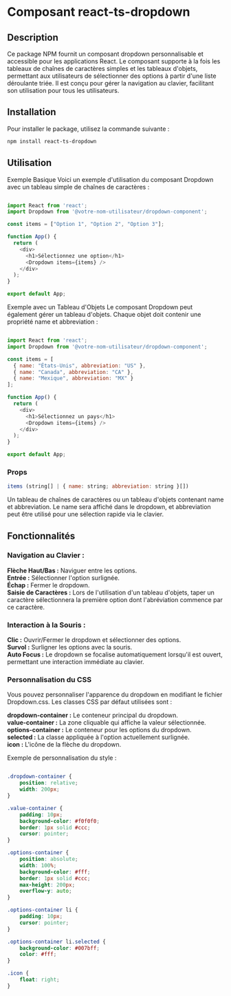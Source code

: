 # Composant react-ts-dropdown

## Description

Ce package NPM fournit un composant dropdown personnalisable et accessible pour les applications React. Le composant supporte à la fois les tableaux de chaînes de caractères simples et les tableaux d'objets, permettant aux utilisateurs de sélectionner des options à partir d'une liste déroulante triée. Il est conçu pour gérer la navigation au clavier, facilitant son utilisation pour tous les utilisateurs.

## Installation

Pour installer le package, utilisez la commande suivante :

```bash
npm install react-ts-dropdown
```

## Utilisation

Exemple Basique
Voici un exemple d'utilisation du composant Dropdown avec un tableau simple de chaînes de caractères :

```javascript

import React from 'react';
import Dropdown from '@votre-nom-utilisateur/dropdown-component';

const items = ["Option 1", "Option 2", "Option 3"];

function App() {
  return (
    <div>
      <h1>Sélectionnez une option</h1>
      <Dropdown items={items} />
    </div>
  );
}

export default App;
```

Exemple avec un Tableau d'Objets
Le composant Dropdown peut également gérer un tableau d'objets. Chaque objet doit contenir une propriété name et abbreviation :

```javascript

import React from 'react';
import Dropdown from '@votre-nom-utilisateur/dropdown-component';

const items = [
  { name: "États-Unis", abbreviation: "US" },
  { name: "Canada", abbreviation: "CA" },
  { name: "Mexique", abbreviation: "MX" }
];

function App() {
  return (
    <div>
      <h1>Sélectionnez un pays</h1>
      <Dropdown items={items} />
    </div>
  );
}

export default App;
```

### Props
```javascript
items (string[] | { name: string; abbreviation: string }[])
```
Un tableau de chaînes de caractères ou un tableau d'objets contenant name et abbreviation. Le name sera affiché dans le dropdown, et abbreviation peut être utilisé pour une sélection rapide via le clavier.


## Fonctionnalités

### Navigation au Clavier :

**Flèche Haut/Bas :** Naviguer entre les options.  
**Entrée :** Sélectionner l'option surlignée.  
**Échap :** Fermer le dropdown.  
**Saisie de Caractères :** Lors de l'utilisation d'un tableau d'objets, taper un caractère sélectionnera la première option dont l'abréviation commence par ce caractère.

### Interaction à la Souris :

**Clic :** Ouvrir/Fermer le dropdown et sélectionner des options.  
**Survol :** Surligner les options avec la souris.  
**Auto Focus :** Le dropdown se focalise automatiquement lorsqu'il est ouvert, permettant une interaction immédiate au clavier.

### Personnalisation du CSS

Vous pouvez personnaliser l'apparence du dropdown en modifiant le fichier Dropdown.css. Les classes CSS par défaut utilisées sont :

**dropdown-container :** Le conteneur principal du dropdown.  
**value-container :** La zone cliquable qui affiche la valeur sélectionnée.  
**options-container :** Le conteneur pour les options du dropdown.  
**selected :** La classe appliquée à l'option actuellement surlignée.  
**icon :** L'icône de la flèche du dropdown.

Exemple de personnalisation du style :

```css

.dropdown-container {
    position: relative;
    width: 200px;
}

.value-container {
    padding: 10px;
    background-color: #f0f0f0;
    border: 1px solid #ccc;
    cursor: pointer;
}

.options-container {
    position: absolute;
    width: 100%;
    background-color: #fff;
    border: 1px solid #ccc;
    max-height: 200px;
    overflow-y: auto;
}

.options-container li {
    padding: 10px;
    cursor: pointer;
}

.options-container li.selected {
    background-color: #007bff;
    color: #fff;
}

.icon {
    float: right;
}
```